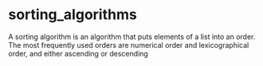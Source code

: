 # sorting_algorithms

A sorting algorithm is an algorithm that puts elements of a list into an order. The most frequently used orders are numerical order and lexicographical order, and either ascending or descending
